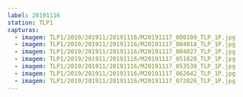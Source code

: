 ```yaml
---
label: 20191116
station: TLP1
capturas:
  - imagem: TLP1/2019/201911/20191116/M20191117_000109_TLP_1P.jpg
  - imagem: TLP1/2019/201911/20191116/M20191117_004018_TLP_1P.jpg
  - imagem: TLP1/2019/201911/20191116/M20191117_004027_TLP_1P.jpg
  - imagem: TLP1/2019/201911/20191116/M20191117_051828_TLP_1P.jpg
  - imagem: TLP1/2019/201911/20191116/M20191117_053530_TLP_1P.jpg
  - imagem: TLP1/2019/201911/20191116/M20191117_062642_TLP_1P.jpg
  - imagem: TLP1/2019/201911/20191116/M20191117_072026_TLP_1P.jpg
---
```

